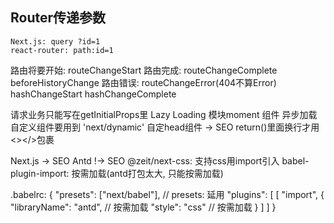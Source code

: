 ## Router传递参数
    Next.js: query ?id=1
    react-router: path:id=1

路由将要开始: routeChangeStart
路由完成: routeChangeComplete
beforeHistoryChange
路由错误: routeChangeError(404不算Error)
hashChangeStart
hashChangeComplete

请求业务只能写在getInitialProps里
Lazy Loading 模块moment 组件
异步加载自定义组件要用到 'next/dynamic'
自定head组件 -> SEO
return()里面换行才用<></>包裹

Next.js -> SEO
Antd !-> SEO
@zeit/next-css: 支持css用import引入
babel-plugin-import: 按需加载(antd打包太大, 只能按需加载)

.babelrc:
{
  "presets": ["next/babel"],  // presets: 延用
  "plugins": [
    [
      "import",
      {
        "libraryName": "antd",  // 按需加载
        "style": "css"  // 按需加载
      }
    ]
  ]
}